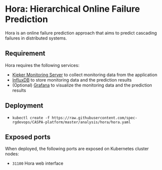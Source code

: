 # Hora: Hierarchical Online Failure Prediction

Hora is an online failure prediction approach that aims to predict cascading failures in distributed systems.

## Requirement
Hora requires the following services:
* [Kieker Monitoring Server](https://github.com/spec-rgdevops/CASPA-platform/tree/master/monitoring/kieker) to collect monitoring data from the application
* [InfluxDB](https://github.com/spec-rgdevops/CASPA-platform/tree/master/infrastructure/influxdb) to store monitoring data and the prediction results
* (Optional) [Grafana](https://github.com/spec-rgdevops/CASPA-platform/tree/master/infrastructure/grafana) to visualize the monitoring data and the prediction results

## Deployment
* ```kubectl create -f https://raw.githubusercontent.com/spec-rgdevops/CASPA-platform/master/analysis/hora/hora.yaml```

## Exposed ports
When deployed, the following ports are exposed on Kubernetes cluster nodes:
* `31100` Hora web interface
